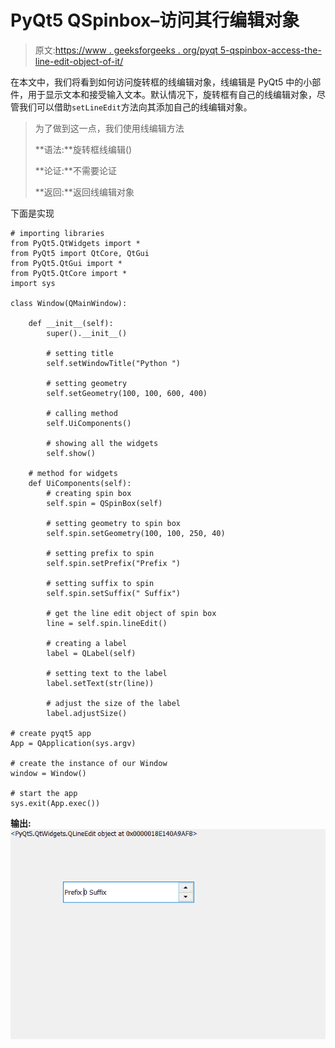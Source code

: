 # PyQt5 QSpinbox–访问其行编辑对象

> 原文:[https://www . geeksforgeeks . org/pyqt 5-qspinbox-access-the-line-edit-object-of-it/](https://www.geeksforgeeks.org/pyqt5-qspinbox-accessing-the-line-edit-object-of-it/)

在本文中，我们将看到如何访问旋转框的线编辑对象，线编辑是 PyQt5 中的小部件，用于显示文本和接受输入文本。默认情况下，旋转框有自己的线编辑对象，尽管我们可以借助`setLineEdit`方法向其添加自己的线编辑对象。

> 为了做到这一点，我们使用线编辑方法
> 
> **语法:**旋转框线编辑()
> 
> **论证:**不需要论证
> 
> **返回:**返回线编辑对象

下面是实现

```
# importing libraries
from PyQt5.QtWidgets import * 
from PyQt5 import QtCore, QtGui
from PyQt5.QtGui import * 
from PyQt5.QtCore import * 
import sys

class Window(QMainWindow):

    def __init__(self):
        super().__init__()

        # setting title
        self.setWindowTitle("Python ")

        # setting geometry
        self.setGeometry(100, 100, 600, 400)

        # calling method
        self.UiComponents()

        # showing all the widgets
        self.show()

    # method for widgets
    def UiComponents(self):
        # creating spin box
        self.spin = QSpinBox(self)

        # setting geometry to spin box
        self.spin.setGeometry(100, 100, 250, 40)

        # setting prefix to spin
        self.spin.setPrefix("Prefix ")

        # setting suffix to spin
        self.spin.setSuffix(" Suffix")

        # get the line edit object of spin box
        line = self.spin.lineEdit()

        # creating a label
        label = QLabel(self)

        # setting text to the label
        label.setText(str(line))

        # adjust the size of the label
        label.adjustSize()

# create pyqt5 app
App = QApplication(sys.argv)

# create the instance of our Window
window = Window()

# start the app
sys.exit(App.exec())
```

**输出:**
![](img/43e388801e10b6894a729d9f1744b346.png)